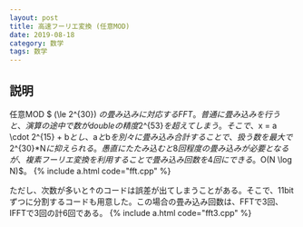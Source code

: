 ```yaml
---
layout: post
title: 高速フーリエ変換 (任意MOD)
date: 2019-08-18
category: 数学
tags: 数学
---
```


## 説明
任意MOD $ (\le 2^{30}) $の畳み込みに対応するFFT。
普通に畳み込みを行うと、演算の途中で数がdoubleの精度$2^{53}$を超えてしまう。そこで、$x = a \cdot 2^{15} + b$とし、$a$と$b$を別々に畳み込み合計することで、扱う数を最大で$2^{30}*N$に抑えられる。愚直にたたみ込むと8回程度の畳み込みが必要となるが、複素フーリエ変換を利用することで畳み込み回数を4回にできる。$O(N \log N)$。
{% include a.html code="fft.cpp" %}

ただし、次数が多いと↑のコードは誤差が出てしまうことがある。そこで、11bitずつに分割するコードも用意した。この場合の畳み込み回数は、FFTで$3$回、IFFTで3回の計$6$回である。
{% include a.html code="fft3.cpp" %}
